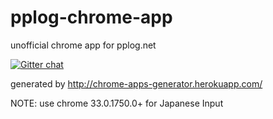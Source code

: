 pplog-chrome-app
================

unofficial chrome app for pplog.net

[![Gitter chat](https://badges.gitter.im/fukayatsu/pplog-chrome-app.png)](https://gitter.im/fukayatsu/pplog-chrome-app)



generated by http://chrome-apps-generator.herokuapp.com/


NOTE: use chrome 33.0.1750.0+ for Japanese Input

